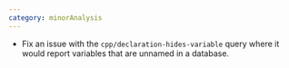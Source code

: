 ```yaml
---
category: minorAnalysis
---
```

* Fix an issue with the `cpp/declaration-hides-variable` query where it would report variables that are unnamed in a database.
